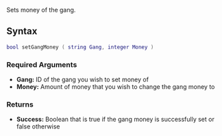 Sets money of the gang.

Syntax
------

``` lua
bool setGangMoney ( string Gang, integer Money )
```

### Required Arguments

-   **Gang:** ID of the gang you wish to set money of
-   **Money:** Amount of money that you wish to change the gang money to

### Returns

-   **Success:** Boolean that is true if the gang money is successfully set or false otherwise
